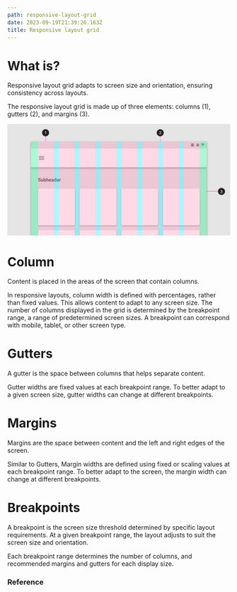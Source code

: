 ```yaml
---
path: responsive-layout-grid
date: 2023-09-19T21:39:26.163Z
title: Responsive layout grid
---
```

# W﻿hat is?

Responsive layout grid adapts to screen size and orientation, ensuring consistency across layouts.

The responsive layout grid is made up of three elements: columns (1), gutters (2), and margins (3).

![](../assets/rgl.png)

# C﻿olumn

Content is placed in the areas of the screen that contain columns.

In responsive layouts, column width is defined with percentages, rather than fixed values. This allows content to adapt to any screen size. The number of columns displayed in the grid is determined by the breakpoint range, a range of predetermined screen sizes. A breakpoint can correspond with mobile, tablet, or other screen type.

# Gutters

A gutter is the space between columns that helps separate content.

Gutter widths are fixed values at each breakpoint range. To better adapt to a given screen size, gutter widths can change at different breakpoints.

# Margins

Margins are the space between content and the left and right edges of the screen.

Similar to Gutters, Margin widths are defined using fixed or scaling values at each breakpoint range. To better adapt to the screen, the margin width can change at different breakpoints.

# Breakpoints

A breakpoint is the screen size threshold determined by specific layout requirements. At a given breakpoint range, the layout adjusts to suit the screen size and orientation.

Each breakpoint range determines the number of columns, and recommended margins and gutters for each display size.

### R﻿eference